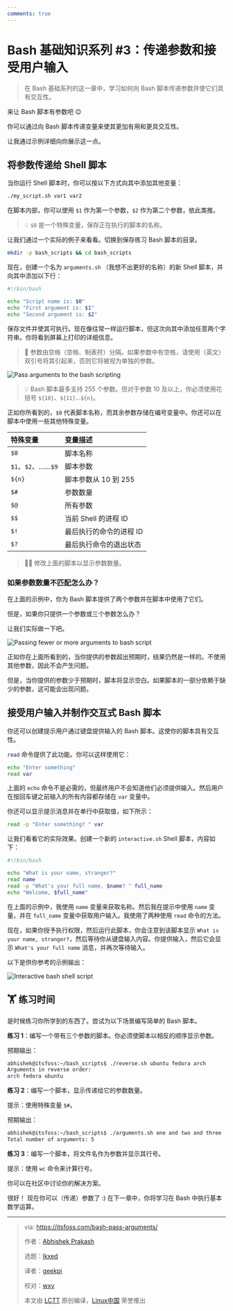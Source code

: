 ```yaml
---
comments: true
---
```


Bash 基础知识系列 #3：传递参数和接受用户输入
======

> 在 Bash 基础系列的这一章中，学习如何向 Bash 脚本传递参数并使它们具有交互性。

来让 Bash 脚本有参数吧 😉

你可以通过向 Bash 脚本传递变量来使其更加有用和更具交互性。

让我通过示例详细向你展示这一点。

## 将参数传递给 Shell 脚本

当你运行 Shell 脚本时，你可以按以下方式向其中添加其他变量：

```Bash
./my_script.sh var1 var2
```

在脚本内部，你可以使用 `$1` 作为第一个参数，`$2` 作为第二个参数，依此类推。

> 💡 `$0` 是一个特殊变量，保存正在执行的脚本的名称。

让我们通过一个实际的例子来看看。切换到保存练习 Bash 脚本的目录。

```Bash
mkdir -p bash_scripts && cd bash_scripts
```

现在，创建一个名为 `arguments.sh` （我想不出更好的名称）的新 Shell 脚本，并向其中添加以下行：

```Bash
#!/bin/bash

echo "Script name is: $0"
echo "First argument is: $1"
echo "Second argument is: $2"
```

保存文件并使其可执行。现在像往常一样运行脚本，但这次向其中添加任意两个字符串。你将看到屏幕上打印的详细信息。

> 🚧 参数由空格（空格、制表符）分隔。如果参数中有空格，请使用（英文）双引号将其引起来，否则它将被视为单独的参数。

![Pass arguments to the bash scripting](https://cdn.jsdelivr.net/gh/SDNURoboticsAILab/ImageBed@master/img/resources/bash/run-bash-script-with-arguments.png)

> 💡 Bash 脚本最多支持 255 个参数。但对于参数 10 及以上，你必须使用花括号 `${10}`、`${11}`...`${n}`。

正如你所看到的，`$0` 代表脚本名称，而其余参数存储在编号变量中。你还可以在脚本中使用一些其他特殊变量。

| 特殊变量 | 变量描述 |
| :- | :- |
| `$0` | 脚本名称 |
| `$1`、`$2`、……`$9` | 脚本参数 |
| `${n}` | 脚本参数从 10 到 255 |
| `$#` | 参数数量 |
| `$@` | 所有参数 |
| `$$` | 当前 Shell 的进程 ID |
| `$!` | 最后执行的命令的进程 ID |
| `$?` | 最后执行命令的退出状态 |

> 🏋️‍♀️ 修改上面的脚本以显示参数数量。

### 如果参数数量不匹配怎么办？

在上面的示例中，你为 Bash 脚本提供了两个参数并在脚本中使用了它们。

但是，如果你只提供一个参数或三个参数怎么办？

让我们实际做一下吧。

![Passing fewer or more arguments to bash script](https://cdn.jsdelivr.net/gh/SDNURoboticsAILab/ImageBed@master/img/resources/bash/passing-non-matching-arguments-bash-shell.png)

正如你在上面所看到的，当你提供的参数超出预期时，结果仍然是一样的。不使用其他参数，因此不会产生问题。

但是，当你提供的参数少于预期时，脚本将显示空白。如果脚本的一部分依赖于缺少的参数，这可能会出现问题。

## 接受用户输入并制作交互式 Bash 脚本

你还可以创建提示用户通过键盘提供输入的 Bash 脚本。这使你的脚本具有交互性。

`read` 命令提供了此功能。你可以这样使用它：

```Bash
echo "Enter something"
read var
```

上面的 `echo` 命令不是必需的，但最终用户不会知道他们必须提供输入。然后用户在按回车键之前输入的所有内容都存储在 `var` 变量中。

你还可以显示提示消息并在单行中获取值，如下所示：

```Bash
read -p "Enter something? " var
```

让我们看看它的实际效果。创建一个新的 `interactive.sh` Shell 脚本，内容如下：

```Bash
#!/bin/bash

echo "What is your name, stranger?"
read name
read -p "What's your full name, $name? " full_name
echo "Welcome, $full_name"
```

在上面的示例中，我使用 `name` 变量来获取名称。然后我在提示中使用 `name` 变量，并在 `full_name` 变量中获取用户输入。我使用了两种使用 `read` 命令的方法。

现在，如果你授予执行权限，然后运行此脚本，你会注意到该脚本显示 `What is your name, stranger?`，然后等待你从键盘输入内容。你提供输入，然后它会显示 `What's your full name` 消息，并再次等待输入。

以下是供你参考的示例输出：

![Interactive bash shell script](https://itsfoss.com/content/images/2023/06/interactive-bash-shell-script.png)

## 🏋️ 练习时间

是时候练习你所学到的东西了。尝试为以下场景编写简单的 Bash 脚本。

**练习 1**：编写一个带有三个参数的脚本。你必须使脚本以相反的顺序显示参数。

预期输出：

```Bash
abhishek@itsfoss:~/bash_scripts$ ./reverse.sh ubuntu fedora arch
Arguments in reverse order:
arch fedora ubuntu
```

**练习 2**：编写一个脚本，显示传递给它的参数数量。

提示：使用特殊变量 `$#`。

预期输出：

```Bash
abhishek@itsfoss:~/bash_scripts$ ./arguments.sh one and two and three
Total number of arguments: 5
```

**练习 3**：编写一个脚本，将文件名作为参数并显示其行号。

提示：使用 `wc` 命令来计算行号。

你可以在社区中讨论你的解决方案。

很好！ 现在你可以（传递）参数了 :) 在下一章中，你将学习在 Bash 中执行基本数学运算。


--------------------------------------------------------------------------------

>via: https://itsfoss.com/bash-pass-arguments/
>
>作者：[Abhishek Prakash](https://itsfoss.com/author/abhishek/)
>
>选题：[lkxed](https://github.com/lkxed/)
>
>译者：[geekpi](https://github.com/geekpi)
>
>校对：[wxy](https://github.com/wxy)
>
>本文由 [LCTT](https://github.com/LCTT/TranslateProject) 原创编译，[Linux中国](https://linux.net.cn/) 荣誉推出